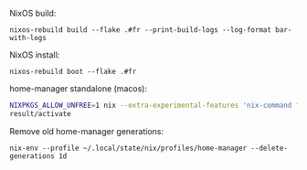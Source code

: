 NixOS build:

```
nixos-rebuild build --flake .#fr --print-build-logs --log-format bar-with-logs
```

NixOS install:

```
nixos-rebuild boot --flake .#fr
```

home-manager standalone (macos):

```sh
NIXPKGS_ALLOW_UNFREE=1 nix --extra-experimental-features 'nix-command flakes' build --impure '.#homeConfigurations.mb.activationPackage'
result/activate
```

Remove old home-manager generations:

```
nix-env --profile ~/.local/state/nix/profiles/home-manager --delete-generations 1d
```
